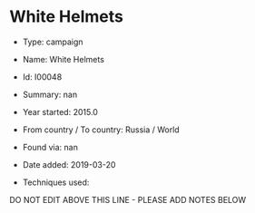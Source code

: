 # White Helmets

* Type: campaign

* Name: White Helmets

* Id: I00048

* Summary: nan

* Year started: 2015.0

* From country / To country: Russia / World

* Found via: nan

* Date added: 2019-03-20

* Techniques used: 


DO NOT EDIT ABOVE THIS LINE - PLEASE ADD NOTES BELOW
